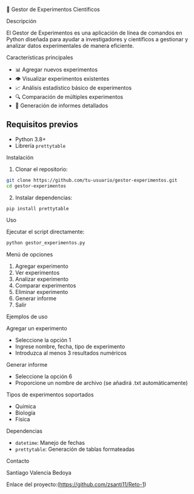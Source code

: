 🔬 Gestor de Experimentos Científicos

Descripción

El Gestor de Experimentos es una aplicación de línea de comandos en Python diseñada para ayudar a investigadores y científicos a gestionar y analizar datos experimentales de manera eficiente.

Características principales

- 📊 Agregar nuevos experimentos
- 👁️ Visualizar experimentos existentes
- 📈 Análisis estadístico básico de experimentos
- 🔍 Comparación de múltiples experimentos
- 📝 Generación de informes detallados

## Requisitos previos

- Python 3.8+
- Librería `prettytable`

Instalación

1. Clonar el repositorio:
```bash
git clone https://github.com/tu-usuario/gestor-experimentos.git
cd gestor-experimentos
```

2. Instalar dependencias:
```bash
pip install prettytable
```

Uso

Ejecutar el script directamente:

```bash
python gestor_experimentos.py
```

Menú de opciones

1. Agregar experimento
2. Ver experimentos
3. Analizar experimento
4. Comparar experimentos
5. Eliminar experimento
6. Generar informe
7. Salir

Ejemplos de uso

Agregar un experimento
- Seleccione la opción 1
- Ingrese nombre, fecha, tipo de experimento
- Introduzca al menos 3 resultados numéricos

Generar informe
- Seleccione la opción 6
- Proporcione un nombre de archivo (se añadirá .txt automáticamente)

Tipos de experimentos soportados
- Química
- Biología
- Física

Dependencias

- `datetime`: Manejo de fechas
- `prettytable`: Generación de tablas formateadas

Contacto

Santiago Valencia Bedoya 

Enlace del proyecto:(https://github.com/zsanti11/Reto-1)
